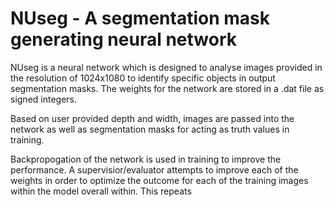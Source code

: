 NUseg - A segmentation mask generating neural network
====================

NUseg is a neural network which is designed to analyse images provided in the resolution of 1024x1080 to identify specific objects in output segmentation masks. The weights for the network are stored in a .dat file as signed integers.

Based on user provided depth and width, images are passed into the network as well as segmentation masks for acting as truth values in training.

Backpropogation of the network is used in training to improve the performance. A supervisior/evaluator attempts to improve each of the weights in order to optimize the outcome for each of the training images within the model overall within. This repeats